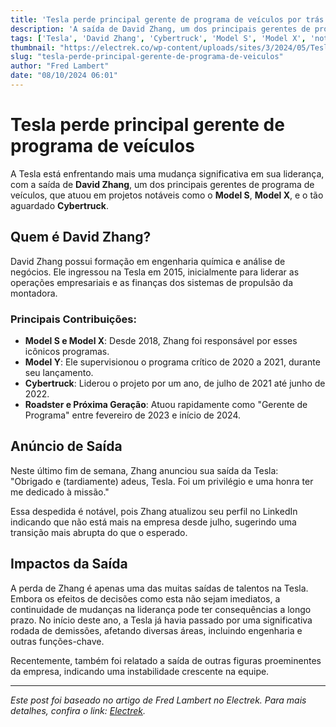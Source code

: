 ```yaml
---
title: 'Tesla perde principal gerente de programa de veículos por trás do Model S/X, Cybertruck e mais'
description: 'A saída de David Zhang, um dos principais gerentes de programa na Tesla, destaca a recente instabilidade na equipe da montadora que trouxe inovações como o Model S, Model X e Cybertruck.'
tags: ['Tesla', 'David Zhang', 'Cybertruck', 'Model S', 'Model X', 'notícias de carros elétricos']
thumbnail: "https://electrek.co/wp-content/uploads/sites/3/2024/05/Tesla-Model-S-X-Lunar-Grey.jpg?quality=82&strip=all&w=1600"
slug: "tesla-perde-principal-gerente-de-programa-de-veiculos"
author: "Fred Lambert"
date: "08/10/2024 06:01"
---
```


# Tesla perde principal gerente de programa de veículos

A Tesla está enfrentando mais uma mudança significativa em sua liderança, com a saída de **David Zhang**, um dos principais gerentes de programa de veículos, que atuou em projetos notáveis como o **Model S**, **Model X**, e o tão aguardado **Cybertruck**.

## Quem é David Zhang?

David Zhang possui formação em engenharia química e análise de negócios. Ele ingressou na Tesla em 2015, inicialmente para liderar as operações empresariais e as finanças dos sistemas de propulsão da montadora. 

### Principais Contribuições:
- **Model S e Model X**: Desde 2018, Zhang foi responsável por esses icônicos programas.
- **Model Y**: Ele supervisionou o programa crítico de 2020 a 2021, durante seu lançamento.
- **Cybertruck**: Liderou o projeto por um ano, de julho de 2021 até junho de 2022.  
- **Roadster e Próxima Geração**: Atuou rapidamente como "Gerente de Programa" entre fevereiro de 2023 e início de 2024.

## Anúncio de Saída

Neste último fim de semana, Zhang anunciou sua saída da Tesla:  
"Obrigado e (tardiamente) adeus, Tesla. Foi um privilégio e uma honra ter me dedicado à missão."

Essa despedida é notável, pois Zhang atualizou seu perfil no LinkedIn indicando que não está mais na empresa desde julho, sugerindo uma transição mais abrupta do que o esperado.

## Impactos da Saída

A perda de Zhang é apenas uma das muitas saídas de talentos na Tesla. Embora os efeitos de decisões como esta não sejam imediatos, a continuidade de mudanças na liderança pode ter consequências a longo prazo. No início deste ano, a Tesla já havia passado por uma significativa rodada de demissões, afetando diversas áreas, incluindo engenharia e outras funções-chave.

Recentemente, também foi relatado a saída de outras figuras proeminentes da empresa, indicando uma instabilidade crescente na equipe.

---

*Este post foi baseado no artigo de Fred Lambert no Electrek. Para mais detalhes, confira o link: [Electrek](https://electrek.co/2024/10/07/tesla-loses-top-vehicle-program-manager-behind-model-s-x-cybertruck-and-more/).*